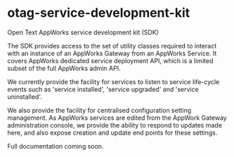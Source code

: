 # otag-service-development-kit
Open Text AppWorks service development kit (SDK)

The SDK provides access to the set of utility classes required to interact with an instance of an AppWorks Gateway from an AppWorks Service. It covers AppWorks dedicated service deployment API, which is a limited subset of the full AppWorks admin API.

We currently provide the facility for services to listen to service life-cycle events such as 'service installed', 'service upgraded' and 'service uninstalled'.

We also provide the facility for centralised configuration setting management. As AppWorks services are edited from the AppWork Gateway administration console, we provide the ability to respond to updates made here, and also expose creation and update end points for these settings.

Full documentation coming soon.
